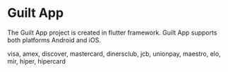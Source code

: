 # Guilt App

The Guilt App project is created in flutter framework. Guilt App supports both platforms Android and iOS.

visa, amex, discover, mastercard, dinersclub, jcb, unionpay, maestro, elo, mir, hiper, hipercard
